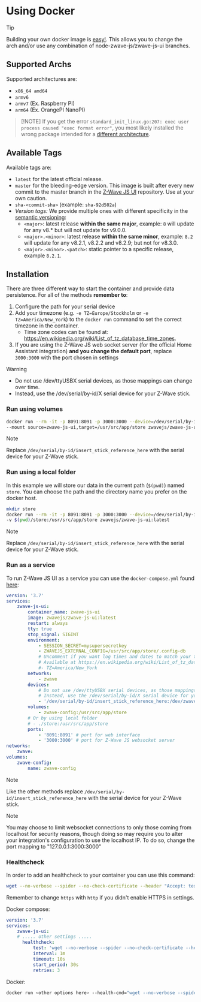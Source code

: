 # Using Docker

> [!TIP]
> Building your own docker image is [easy!](development/custom-docker.md). This allows you to change the arch and/or use any combination of node-zwave-js/zwave-js-ui branches.

## Supported Archs

Supported architectures are:

- `x86_64 amd64`
- `armv6`
- `armv7` (Ex. Raspberry PI)
- `arm64` (Ex. OrangePI NanoPI)

> [!NOTE] If you get the error `standard_init_linux.go:207: exec user process caused "exec format error"`, you most likely installed the wrong package intended for a [different architecture](https://github.com/zwave-js/zwave-js-ui/tree/master/docs/troubleshooting/improper-arch.md).

## Available Tags

Available tags are:

- `latest` for the latest official release.
- `master` for the bleeding-edge version. This image is built after every new commit to the master branch in the [Z-Wave JS UI](https://github.com/zwave-js/zwave-js-ui/commits/master) repository. Use at your own caution.
- `sha-<commit-sha>` (example: `sha-92d502a`)
- _Version tags:_ We provide multiple ones with different specificity in the [semantic versioning](https://semver.org/):
  - `<major>`: latest release **within the same major**, example: `8` will update for any v8.\* but will not update for v9.0.0.
  - `<major>.<minor>`: latest release **within the same minor**, example: `8.2` will update for any v8.2.1, v8.2.2 and v8.2.9; but not for v8.3.0.
  - `<major>.<minor>.<patch>`: static pointer to a specific release, example `8.2.1`.

## Installation

There are three different way to start the container and provide data persistence. For all of the methods **remember to**:

1. Configure the path for your serial device
2. Add your timezone (e.g. `-e TZ=Europe/Stockholm` or `-e TZ=America/New_York`) to the `docker run` command to set the correct timezone in the container.
    - Time zone codes can be found at: <https://en.wikipedia.org/wiki/List_of_tz_database_time_zones>.
3. If you are using the Z-Wave JS web socket server (for the official Home Assistant integration) **and you change the default port**, replace `3000:3000` with the port chosen in settings

> [!WARNING]
>
> - Do not use /dev/ttyUSBX serial devices, as those mappings can change over time.
> - Instead, use the /dev/serial/by-id/X serial device for your Z-Wave stick.

### Run using volumes

```bash
docker run --rm -it -p 8091:8091 -p 3000:3000 --device=/dev/serial/by-id/insert_stick_reference_here:/dev/zwave \
--mount source=zwave-js-ui,target=/usr/src/app/store zwavejs/zwave-js-ui:latest
```

> [!NOTE]
> Replace `/dev/serial/by-id/insert_stick_reference_here` with the serial device for your Z-Wave stick.

### Run using a local folder

In this example we will store our data in the current path (`$(pwd)`) named `store`. You can choose the path and the directory name you prefer on the docker host.

```bash
mkdir store
docker run --rm -it -p 8091:8091 -p 3000:3000 --device=/dev/serial/by-id/insert_stick_reference_here:/dev/zwave \
-v $(pwd)/store:/usr/src/app/store zwavejs/zwave-js-ui:latest
```

> [!NOTE]
> Replace `/dev/serial/by-id/insert_stick_reference_here` with the serial device for your Z-Wave stick.

### Run as a service

To run Z-Wave JS UI as a service you can use the `docker-compose.yml` found [here](https://github.com/zwave-js/zwave-js-ui/blob/master/docker/docker-compose.yml):

```yml
version: '3.7'
services:
    zwave-js-ui:
        container_name: zwave-js-ui
        image: zwavejs/zwave-js-ui:latest
        restart: always
        tty: true
        stop_signal: SIGINT
        environment:
            - SESSION_SECRET=mysupersecretkey
            - ZWAVEJS_EXTERNAL_CONFIG=/usr/src/app/store/.config-db
            # Uncomment if you want log times and dates to match your timezone instead of UTC
            # Available at https://en.wikipedia.org/wiki/List_of_tz_database_time_zones
            #- TZ=America/New_York
        networks:
            - zwave
        devices:
            # Do not use /dev/ttyUSBX serial devices, as those mappings can change over time.
            # Instead, use the /dev/serial/by-id/X serial device for your Z-Wave stick.
            - '/dev/serial/by-id/insert_stick_reference_here:/dev/zwave'
        volumes:
            - zwave-config:/usr/src/app/store
        # Or by using local folder
        # - ./store:/usr/src/app/store
        ports:
            - '8091:8091' # port for web interface
            - '3000:3000' # port for Z-Wave JS websocket server
networks:
    zwave:
volumes:
    zwave-config:
        name: zwave-config
```

> [!NOTE]
> Like the other methods replace `/dev/serial/by-id/insert_stick_reference_here` with the serial device for your Z-Wave stick.

> [!NOTE]
> You may choose to limit websocket connections to only those coming from localhost for security reasons, though doing so may require you to alter your integration's configuration to use the localhost IP. To do so, change the port mapping to "127.0.0.1:3000:3000"

### Healthcheck

In order to add an healthcheck to your container you can use this command:

```bash
wget --no-verbose --spider --no-check-certificate --header "Accept: text/plain" https://localhost:8091/health || exit 1
```

Remember to change `https` with `http` if you didn't enable HTTPS in settings.

Docker compose:

```yml
version: '3.7'
services:
    zwave-js-ui:
    # ..... other settings .....
      healthcheck:
          test: 'wget --no-verbose --spider --no-check-certificate --header "Accept: text/plain" https://localhost:8091/health || exit 1'
          interval: 1m
          timeout: 10s
          start_period: 30s
          retries: 3
```

Docker:

```bash
docker run <other options here> --health-cmd="wget --no-verbose --spider --no-check-certificate --header "Accept: text/plain" https://localhost:8091/health || exit 1" --health-start-period=30s
```
